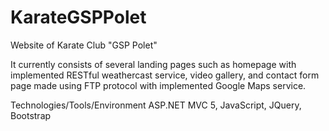 # KarateGSPPolet
Website of Karate Club "GSP Polet" 

It currently consists of several landing pages such as homepage with implemented RESTful weathercast service, video gallery, and contact form page made using FTP protocol with implemented Google Maps service.

Technologies/Tools/Environment ASP.NET MVC 5, JavaScript, JQuery, Bootstrap
